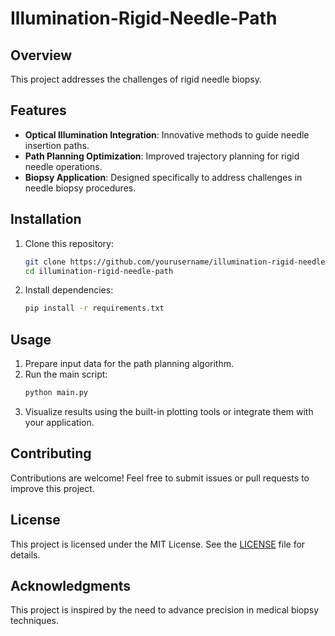 # Illumination-Rigid-Needle-Path  

## Overview  
This project addresses the challenges of rigid needle biopsy.

## Features  
- **Optical Illumination Integration**: Innovative methods to guide needle insertion paths.  
- **Path Planning Optimization**: Improved trajectory planning for rigid needle operations.  
- **Biopsy Application**: Designed specifically to address challenges in needle biopsy procedures.  

## Installation  
1. Clone this repository:  
   ```bash
   git clone https://github.com/yourusername/illumination-rigid-needle-path.git
   cd illumination-rigid-needle-path
   ```
2. Install dependencies:  
   ```bash
   pip install -r requirements.txt
   ```  

## Usage  
1. Prepare input data for the path planning algorithm.  
2. Run the main script:  
   ```bash
   python main.py
   ```  
3. Visualize results using the built-in plotting tools or integrate them with your application.  

## Contributing  
Contributions are welcome! Feel free to submit issues or pull requests to improve this project.  

## License  
This project is licensed under the MIT License. See the [LICENSE](LICENSE) file for details.  

## Acknowledgments  
This project is inspired by the need to advance precision in medical biopsy techniques.  

